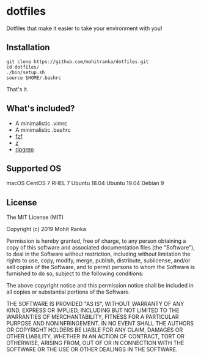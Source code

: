 # dotfiles

Dotfiles that make it easier to take your environment with you!

## Installation

```
git clone https://github.com/mohitranka/dotfiles.git
cd dotfiles/
./bin/setup.sh
source $HOME/.bashrc
```

That's it.

## What's included?

- A minimalistic .vimrc
- A minimalistic .bashrc
- [fzf](https://github.com/junegunn/fzf)
- [z](https://github.com/rupa/z)
- [ripgrep](https://github.com/BurntSushi/ripgrep)

## Supported OS

macOS
CentOS 7
RHEL 7
Ubuntu 18.04
Ubuntu 19.04
Debian 9

## License



The MIT License (MIT)

Copyright (c) 2019 Mohit Ranka

Permission is hereby granted, free of charge, to any person obtaining a copy of this software and associated documentation files (the "Software"), to deal in the Software without restriction, including without limitation the rights to use, copy, modify, merge, publish, distribute, sublicense, and/or sell copies of the Software, and to permit persons to whom the Software is furnished to do so, subject to the following conditions:

The above copyright notice and this permission notice shall be included in all copies or substantial portions of the Software.

THE SOFTWARE IS PROVIDED "AS IS", WITHOUT WARRANTY OF ANY KIND, EXPRESS OR IMPLIED, INCLUDING BUT NOT LIMITED TO THE WARRANTIES OF MERCHANTABILITY, FITNESS FOR A PARTICULAR PURPOSE AND NONINFRINGEMENT. IN NO EVENT SHALL THE AUTHORS OR COPYRIGHT HOLDERS BE LIABLE FOR ANY CLAIM, DAMAGES OR OTHER LIABILITY, WHETHER IN AN ACTION OF CONTRACT, TORT OR OTHERWISE, ARISING FROM, OUT OF OR IN CONNECTION WITH THE SOFTWARE OR THE USE OR OTHER DEALINGS IN THE SOFTWARE.
